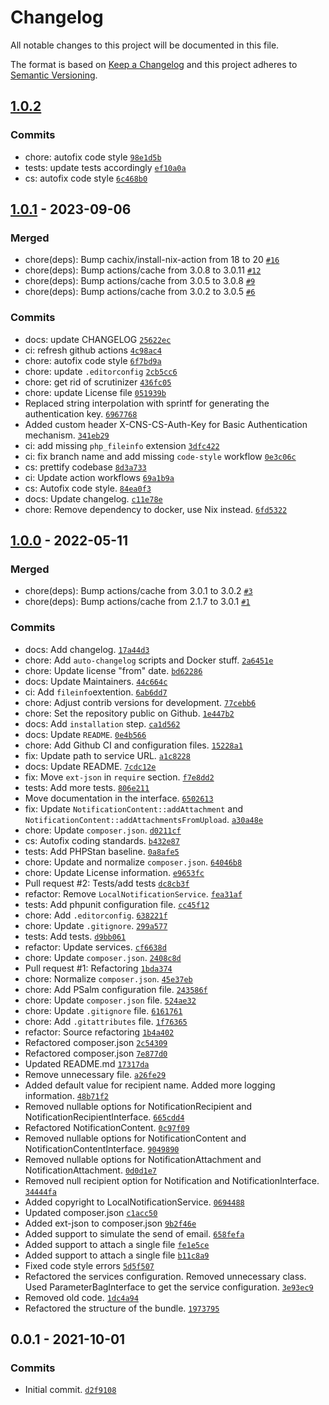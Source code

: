 # Changelog

All notable changes to this project will be documented in this file.

The format is based on [Keep a Changelog](https://keepachangelog.com/en/1.0.0/)
and this project adheres to [Semantic Versioning](https://semver.org/spec/v2.0.0.html).

## [1.0.2](https://github.com/ecphp/cns-client-bundle/compare/1.0.1...1.0.2)

### Commits

- chore: autofix code style [`98e1d5b`](https://github.com/ecphp/cns-client-bundle/commit/98e1d5b01d0f940b0cbef9940b7cefc6addc9af6)
- tests: update tests accordingly [`ef10a0a`](https://github.com/ecphp/cns-client-bundle/commit/ef10a0a1ca9b6ddfa5c0f5e0b2dc442fdeb39189)
- cs: autofix code style [`6c468b0`](https://github.com/ecphp/cns-client-bundle/commit/6c468b0c5aec9d8b9cfa74f6f0a21f397df7bee0)

## [1.0.1](https://github.com/ecphp/cns-client-bundle/compare/1.0.0...1.0.1) - 2023-09-06

### Merged

- chore(deps): Bump cachix/install-nix-action from 18 to 20 [`#16`](https://github.com/ecphp/cns-client-bundle/pull/16)
- chore(deps): Bump actions/cache from 3.0.8 to 3.0.11 [`#12`](https://github.com/ecphp/cns-client-bundle/pull/12)
- chore(deps): Bump actions/cache from 3.0.5 to 3.0.8 [`#9`](https://github.com/ecphp/cns-client-bundle/pull/9)
- chore(deps): Bump actions/cache from 3.0.2 to 3.0.5 [`#6`](https://github.com/ecphp/cns-client-bundle/pull/6)

### Commits

- docs: update CHANGELOG [`25622ec`](https://github.com/ecphp/cns-client-bundle/commit/25622ec6006c46b535dbce8672e9640f641b70c5)
- ci: refresh github actions [`4c98ac4`](https://github.com/ecphp/cns-client-bundle/commit/4c98ac4ca6b6871ba58f04081b6e801b0cc103d3)
- chore: autofix code style [`6f7bd9a`](https://github.com/ecphp/cns-client-bundle/commit/6f7bd9a1f12cfb0bcb823bb1b7ea79dcc2f54319)
- chore: update `.editorconfig` [`2cb5cc6`](https://github.com/ecphp/cns-client-bundle/commit/2cb5cc65400395632084b49c44fb008786e84852)
- chore: get rid of scrutinizer [`436fc05`](https://github.com/ecphp/cns-client-bundle/commit/436fc054ed969ae9f6c65ae29f6fb4a5d7c2d77a)
- chore: update License file [`051939b`](https://github.com/ecphp/cns-client-bundle/commit/051939b544319056244d27da927ac7ecbfeb50a8)
- Replaced string interpolation with sprintf for generating the authentication key. [`6967768`](https://github.com/ecphp/cns-client-bundle/commit/6967768a1e4e9c92312e510fcd4e7946cdc4b574)
- Added custom header X-CNS-CS-Auth-Key for Basic Authentication mechanism. [`341eb29`](https://github.com/ecphp/cns-client-bundle/commit/341eb29f1c1b4cc368e74d86d15c26e62d8409b0)
- ci: add missing `php_fileinfo` extension [`3dfc422`](https://github.com/ecphp/cns-client-bundle/commit/3dfc422f82e674255f948f6541045bc3f3641355)
- ci: fix branch name and add missing `code-style` workflow [`0e3c06c`](https://github.com/ecphp/cns-client-bundle/commit/0e3c06c549756adff65fbcc58196e76162733cd8)
- cs: prettify codebase [`8d3a733`](https://github.com/ecphp/cns-client-bundle/commit/8d3a7334a69991cd37b49b6b4383c679594d1451)
- ci: Update action workflows [`69a1b9a`](https://github.com/ecphp/cns-client-bundle/commit/69a1b9a968629db325b9e8de5819ec4414bbec91)
- cs: Autofix code style. [`84ea0f3`](https://github.com/ecphp/cns-client-bundle/commit/84ea0f31a4e4178f325d6d0b12da217605ba8ca2)
- docs: Update changelog. [`c11e78e`](https://github.com/ecphp/cns-client-bundle/commit/c11e78e90879840d34349ce73a1a954c82ecc99d)
- chore: Remove dependency to docker, use Nix instead. [`6fd5322`](https://github.com/ecphp/cns-client-bundle/commit/6fd532282f1e26cb4d7923be7233f10967c98ab9)

## [1.0.0](https://github.com/ecphp/cns-client-bundle/compare/0.0.1...1.0.0) - 2022-05-11

### Merged

- chore(deps): Bump actions/cache from 3.0.1 to 3.0.2 [`#3`](https://github.com/ecphp/cns-client-bundle/pull/3)
- chore(deps): Bump actions/cache from 2.1.7 to 3.0.1 [`#1`](https://github.com/ecphp/cns-client-bundle/pull/1)

### Commits

- docs: Add changelog. [`17a44d3`](https://github.com/ecphp/cns-client-bundle/commit/17a44d3823cfadee6b61bd6304acc5b78e341ac2)
- chore: Add `auto-changelog` scripts and Docker stuff. [`2a6451e`](https://github.com/ecphp/cns-client-bundle/commit/2a6451e29afa085a492d10f809c9fd5d7feb7255)
- chore: Update license "from" date. [`bd62286`](https://github.com/ecphp/cns-client-bundle/commit/bd6228647b9ca233796417063033bca9a4108861)
- docs: Update Maintainers. [`44c664c`](https://github.com/ecphp/cns-client-bundle/commit/44c664cbe59a815684b84f405ab2262d6f5c2773)
- ci: Add `fileinfo`extention. [`6ab6dd7`](https://github.com/ecphp/cns-client-bundle/commit/6ab6dd7dac0c201d3d55be15227f642b39ba72c9)
- chore: Adjust contrib versions for development. [`77cebb6`](https://github.com/ecphp/cns-client-bundle/commit/77cebb6f74fc775ca5bb2730b4df0b091318a9ce)
- chore: Set the repository public on Github. [`1e447b2`](https://github.com/ecphp/cns-client-bundle/commit/1e447b2b4315e15c628e78357ffae7a4fce0f204)
- docs: Add `installation` step. [`ca1d562`](https://github.com/ecphp/cns-client-bundle/commit/ca1d5623fb65fcc16a2321d8e70c4ea170ebfab0)
- docs: Update `README`. [`0e4b566`](https://github.com/ecphp/cns-client-bundle/commit/0e4b566288e0ed1a2d98f4ddbc29bb612bb76bdc)
- chore: Add Github CI and configuration files. [`15228a1`](https://github.com/ecphp/cns-client-bundle/commit/15228a188cec8ac5e3b07ab759a10f854f0c8744)
- fix: Update path to service URL. [`a1c8228`](https://github.com/ecphp/cns-client-bundle/commit/a1c8228908891b8804bfbd8a6835d45065f65a76)
- docs: Update README. [`7cdc12e`](https://github.com/ecphp/cns-client-bundle/commit/7cdc12e4cff63db3172e22c7fda773d24f647f9d)
- fix: Move `ext-json` in `require` section. [`f7e8dd2`](https://github.com/ecphp/cns-client-bundle/commit/f7e8dd27ab6579f3831d0d1876a348e394ea425d)
- tests: Add more tests. [`806e211`](https://github.com/ecphp/cns-client-bundle/commit/806e211f3b25fb2ebc206920e53fd8df20a4f3a8)
- Move documentation in the interface. [`6502613`](https://github.com/ecphp/cns-client-bundle/commit/65026137025930c3de0aad357b02747914717d6a)
- fix: Update `NotificationContent::addAttachment` and `NotificationContent::addAttachmentsFromUpload`. [`a30a48e`](https://github.com/ecphp/cns-client-bundle/commit/a30a48e181687655bc06f603be3375c0bb9762a0)
- chore: Update `composer.json`. [`d0211cf`](https://github.com/ecphp/cns-client-bundle/commit/d0211cf76ffd15faa6cf7961b1cf604113c4e9ff)
- cs: Autofix coding standards. [`b432e87`](https://github.com/ecphp/cns-client-bundle/commit/b432e87e7e5797d2f5d3578211afff47961b8c32)
- tests: Add PHPStan baseline. [`0a8afe5`](https://github.com/ecphp/cns-client-bundle/commit/0a8afe5baf9a4ab1fb8de8520d98cf2517e4290d)
- chore: Update and normalize `composer.json`. [`64046b8`](https://github.com/ecphp/cns-client-bundle/commit/64046b8d8a8aada56821d5c6cf864418228b84d9)
- chore: Update License information. [`e9653fc`](https://github.com/ecphp/cns-client-bundle/commit/e9653fc40f019e9f76c270e927edc0d487747094)
- Pull request #2: Tests/add tests [`dc8cb3f`](https://github.com/ecphp/cns-client-bundle/commit/dc8cb3f4ff1748ed5a050c2f7e2b141e6cb1f354)
- refactor: Remove `LocalNotificationService`. [`fea31af`](https://github.com/ecphp/cns-client-bundle/commit/fea31afc01f54e96b79970e847fd890a8cf25a2d)
- tests: Add phpunit configuration file. [`cc45f12`](https://github.com/ecphp/cns-client-bundle/commit/cc45f1210192ed26b6a563a2fb12b9bec089cf81)
- chore: Add `.editorconfig`. [`638221f`](https://github.com/ecphp/cns-client-bundle/commit/638221fdf90e30e9c973cc4a2162cab429845e74)
- chore: Update `.gitignore`. [`299a577`](https://github.com/ecphp/cns-client-bundle/commit/299a5773728527ea384b0cfd4e34aee91d45ef05)
- tests: Add tests. [`d9bb061`](https://github.com/ecphp/cns-client-bundle/commit/d9bb061a6e57a7357221272146dcd5084cc3e402)
- refactor: Update services. [`cf6638d`](https://github.com/ecphp/cns-client-bundle/commit/cf6638d35cc3cbb0441382cfec63c16cf75b2014)
- chore: Update `composer.json`. [`2408c8d`](https://github.com/ecphp/cns-client-bundle/commit/2408c8d4f1cd72fd52388ef1be57f625363522ba)
- Pull request #1: Refactoring [`1bda374`](https://github.com/ecphp/cns-client-bundle/commit/1bda37496965e21b00eb1ca4fa31f106d88398f8)
- chore: Normalize `composer.json`. [`45e37eb`](https://github.com/ecphp/cns-client-bundle/commit/45e37eb113c17fbe0a3b74817c257cea529bc400)
- chore: Add PSalm configuration file. [`243586f`](https://github.com/ecphp/cns-client-bundle/commit/243586faeb55a2a87010b3a93341615f78ec5cd3)
- chore: Update `composer.json` file. [`524ae32`](https://github.com/ecphp/cns-client-bundle/commit/524ae32f46f5552375d8d83712a2edb565289237)
- chore: Update `.gitignore` file. [`6161761`](https://github.com/ecphp/cns-client-bundle/commit/6161761c200956a66d8c60e6d065203efad14aac)
- chore: Add `.gitattributes` file. [`1f76365`](https://github.com/ecphp/cns-client-bundle/commit/1f763652dc0126a042159fdf031b9e4e473f24d4)
- refactor: Source refactoring [`1b4a402`](https://github.com/ecphp/cns-client-bundle/commit/1b4a402cdbf549a0aeb787d5225296f6cd18523e)
- Refactored composer.json [`2c54309`](https://github.com/ecphp/cns-client-bundle/commit/2c543090936e703601dfe320ae6748fc696d25c9)
- Refactored composer.json [`7e877d0`](https://github.com/ecphp/cns-client-bundle/commit/7e877d06c2b316242dd7f95ff60609769e01598e)
- Updated README.md [`17317da`](https://github.com/ecphp/cns-client-bundle/commit/17317da9e474c03bfdf538ebd11d1dc5704a7557)
- Remove unnecessary file. [`a26fe29`](https://github.com/ecphp/cns-client-bundle/commit/a26fe2985e27cc275a7329d76111ff5d5dfb744e)
- Added default value for recipient name. Added more logging information. [`48b71f2`](https://github.com/ecphp/cns-client-bundle/commit/48b71f212e2e4de12af27f0a9c2e97691100f4b2)
- Removed nullable options for NotificationRecipient and NotificationRecipientInterface. [`665cdd4`](https://github.com/ecphp/cns-client-bundle/commit/665cdd4c192a9a8b4ccc92b324d475c3eec48b78)
- Refactored NotificationContent. [`0c97f09`](https://github.com/ecphp/cns-client-bundle/commit/0c97f09c17828396c0c29f6984f7bcb3068e61c3)
- Removed nullable options for NotificationContent and NotificationContentInterface. [`9049890`](https://github.com/ecphp/cns-client-bundle/commit/9049890a400288684cc4bee6f468b3e75d9baa34)
- Removed nullable options for NotificationAttachment and NotificationAttachment. [`0d0d1e7`](https://github.com/ecphp/cns-client-bundle/commit/0d0d1e77a56b9cea18f77ea78a962713a156b9b7)
- Removed null recipient option for Notification and NotificationInterface. [`34444fa`](https://github.com/ecphp/cns-client-bundle/commit/34444fa25b8fb5d1d5c90eb428c078b78eb3e9dd)
- Added copyright to LocalNotificationService. [`0694488`](https://github.com/ecphp/cns-client-bundle/commit/0694488a988079a6c7d79b07dad979852d86b34a)
- Updated composer.json [`c1acc50`](https://github.com/ecphp/cns-client-bundle/commit/c1acc50bac4523cd0ef59dadfb342baaf4f3cad7)
- Added ext-json to composer.json [`9b2f46e`](https://github.com/ecphp/cns-client-bundle/commit/9b2f46e24a4c07e789fbe8865a7803c9ca371402)
- Added support to simulate the send of email. [`658fefa`](https://github.com/ecphp/cns-client-bundle/commit/658fefa0804051f383f14a02e362b06b9c468282)
- Added support to attach a single file [`fe1e5ce`](https://github.com/ecphp/cns-client-bundle/commit/fe1e5cee6805f1477613f767b2c5e3630edcf6ce)
- Added support to attach a single file [`b11c8a9`](https://github.com/ecphp/cns-client-bundle/commit/b11c8a9e55c55f491d0d9d17f7b81880361b425d)
- Fixed code style errors [`5d5f507`](https://github.com/ecphp/cns-client-bundle/commit/5d5f50779c00b7abc872d8d6b7aa26067cc9651e)
- Refactored the services configuration. Removed unnecessary class. Used ParameterBagInterface to get the service configuration. [`3e93ec9`](https://github.com/ecphp/cns-client-bundle/commit/3e93ec9718914773354a7be14f6c40cf8cdddd78)
- Removed old code. [`1dc4a94`](https://github.com/ecphp/cns-client-bundle/commit/1dc4a947749a095f66bce02a0d411b854379b847)
- Refactored the structure of the bundle. [`1973795`](https://github.com/ecphp/cns-client-bundle/commit/1973795a50ff96a64d026a5cc9f28a7b0dc43ac9)

## 0.0.1 - 2021-10-01

### Commits

- Initial commit. [`d2f9108`](https://github.com/ecphp/cns-client-bundle/commit/d2f9108b2514491e3d4e5d1ee6a5bf914211862b)
